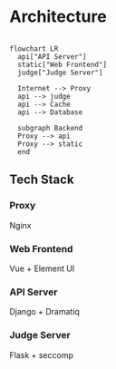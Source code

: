 # Architecture

```mermaid

flowchart LR
  api["API Server"]
  static["Web Frontend"]
  judge["Judge Server"]

  Internet --> Proxy
  api --> judge
  api --> Cache
  api --> Database

  subgraph Backend
  Proxy --> api
  Proxy --> static
  end
```

## Tech Stack

### Proxy

Nginx

### Web Frontend

Vue + Element UI

### API Server

Django + Dramatiq

### Judge Server

Flask + seccomp
